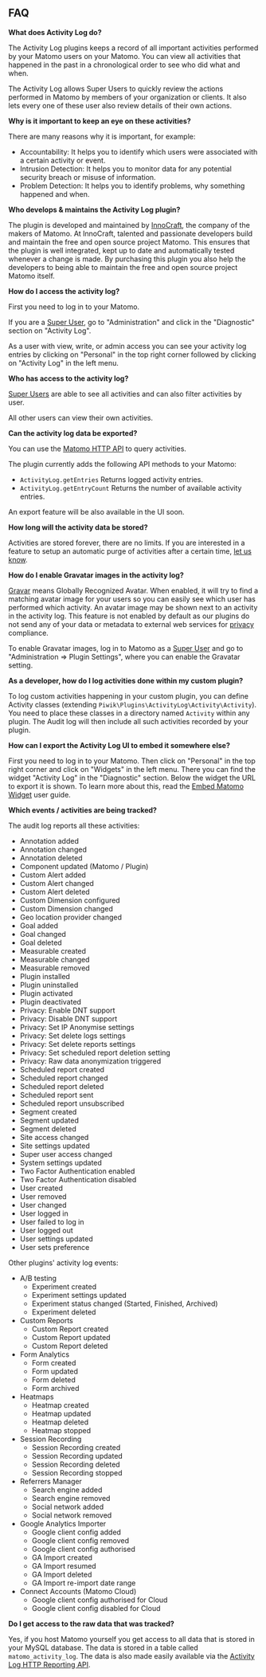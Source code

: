 ## FAQ

__What does Activity Log do?__

The Activity Log plugins keeps a record of all important activities performed by your Matomo users on your Matomo.
You can view all activities that happened in the past in a chronological order to see who did what and when.

The Activity Log allows Super Users to quickly review the actions performed in Matomo by members of your organization or clients. 
It also lets every one of these user also review details of their own actions. 


__Why is it important to keep an eye on these activities?__

There are many reasons why it is important, for example:

* Accountability: It helps you to identify which users were associated with a certain activity or event.
* Intrusion Detection: It helps you to monitor data for any potential security breach or misuse of information.
* Problem Detection: It helps you to identify problems, why something happened and when.

__Who develops & maintains the Activity Log plugin?__

The plugin is developed and maintained by [InnoCraft](https://www.innocraft.com), the company of the makers of Matomo. 
At InnoCraft, talented and passionate developers build and maintain the free and open source project Matomo. 
This ensures that the plugin is well integrated, kept up to date and automatically tested whenever a change is made. 
By purchasing this plugin you also help the developers to being able to maintain the free and open source project Matomo itself.

__How do I access the activity log?__

First you need to log in to your Matomo. 

If you are a [Super User](https://matomo.org/faq/general/faq_35/), go to "Administration" and click in the "Diagnostic" 
section on "Activity Log". 

As a user with view, write, or admin access you can see your activity log entries by clicking on "Personal" in the top right corner followed
by clicking on "Activity Log" in the left menu.

__Who has access to the activity log?__

[Super Users](https://matomo.org/faq/general/faq_35/) are able to see all activities and can also filter activities by user.
 
All other users can view their own activities.

__Can the activity log data be exported?__ 

You can use the [Matomo HTTP API](https://developer.matomo.org/api-reference/reporting-api#ActivityLog) to query activities.
 
The plugin currently adds the following API methods to your Matomo:

* `ActivityLog.getEntries` Returns logged activity entries.
* `ActivityLog.getEntryCount` Returns the number of available activity entries.

An export feature will be also available in the UI soon.

__How long will the activity data be stored?__

Activities are stored forever, there are no limits. If you are interested in a feature to setup an automatic purge
of activities after a certain time, [let us know](https://matomo.org/support).

__How do I enable Gravatar images in the activity log?__

[Gravar](https://en.gravatar.com/) means Globally Recognized Avatar. When enabled, it will try to find a matching
avatar image for your users so you can easily see which user has performed which activity. An avatar image may be 
shown next to an activity in the activity log. This feature is not enabled by default as our plugins 
do not send any of your data or metadata to external web services for [privacy](https://matomo.org/privacy) compliance.  

To enable Gravatar images, log in to Matomo as a [Super User](https://matomo.org/faq/general/faq_35/) and go to 
"Administration => Plugin Settings", where you can enable the Gravatar setting.

__As a developer, how do I log activities done within my custom plugin?__

To log custom activities happening in your custom plugin, you can define Activity classes (extending `Piwik\Plugins\ActivityLog\Activity\Activity`). 
You need to place these classes in a directory named `Activity` within any plugin. The Audit log will then include all
 such activities recorded by your plugin. 

__How can I export the Activity Log UI to embed it somewhere else?__
 
First you need to log in to your Matomo. Then click on "Personal" in the top right corner and click on "Widgets"
in the left menu. There you can find the widget "Activity Log" in the "Diagnostic" section. Below the widget the URL
to export it is shown. To learn more about this, read the [Embed Matomo Widget](https://matomo.org/docs/embed-piwik-report/) user guide.

__Which events / activities are being tracked?__

The audit log reports all these activities:

* Annotation added
* Annotation changed
* Annotation deleted
* Component updated (Matomo / Plugin)
* Custom Alert added
* Custom Alert changed
* Custom Alert deleted
* Custom Dimension configured
* Custom Dimension changed
* Geo location provider changed
* Goal added
* Goal changed
* Goal deleted
* Measurable created
* Measurable changed
* Measurable removed
* Plugin installed
* Plugin uninstalled
* Plugin activated
* Plugin deactivated
* Privacy: Enable DNT support
* Privacy: Disable DNT support
* Privacy: Set IP Anonymise settings 
* Privacy: Set delete logs settings
* Privacy: Set delete reports settings
* Privacy: Set scheduled report deletion setting
* Privacy: Raw data anonymization triggered
* Scheduled report created
* Scheduled report changed
* Scheduled report deleted
* Scheduled report sent
* Scheduled report unsubscribed
* Segment created
* Segment updated
* Segment deleted
* Site access changed
* Site settings updated
* Super user access changed
* System settings updated
* Two Factor Authentication enabled
* Two Factor Authentication disabled
* User created
* User removed
* User changed
* User logged in
* User failed to log in
* User logged out
* User settings updated
* User sets preference

Other plugins' activity log events:

* A/B testing
    - Experiment created
    - Experiment settings updated
    - Experiment status changed (Started, Finished, Archived)
    - Experiment deleted
* Custom Reports
    - Custom Report created
    - Custom Report updated
    - Custom Report deleted
* Form Analytics
    - Form created
    - Form updated
    - Form deleted
    - Form archived
* Heatmaps
    - Heatmap created
    - Heatmap updated
    - Heatmap deleted
    - Heatmap stopped
* Session Recording
    - Session Recording created
    - Session Recording updated
    - Session Recording deleted
    - Session Recording stopped
* Referrers Manager
    - Search engine added
    - Search engine removed
    - Social network added
    - Social network removed
* Google Analytics Importer
    - Google client config added
    - Google client config removed
    - Google client config authorised
    - GA Import created
    - GA Import resumed
    - GA Import deleted
    - GA Import re-import date range
* Connect Accounts (Matomo Cloud)
    - Google client config authorised for Cloud
    - Google client config disabled for Cloud
    
__Do I get access to the raw data that was tracked?__

Yes, if you host Matomo yourself you get access to all data that is stored in your MySQL database. 
The data is stored in a table called `matomo_activity_log`. The data is also made easily available via the 
[Activity Log HTTP Reporting API](/api-reference/reporting-api#ActivityLog).
